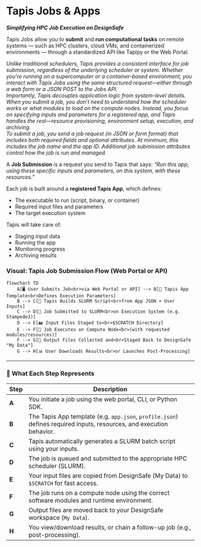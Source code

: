 # Tapis Jobs & Apps
***Simplifying HPC Job Execution on DesignSafe***

Tapis Jobs allow you to **submit** and **run computational tasks** on remote systems — such as HPC clusters, cloud VMs, and containerized environments — through a standardized API like Tapipy or the Web Portal.



*Unlike traditional schedulers, Tapis provides a consistent interface for job submission, regardless of the underlying scheduler or system. Whether you're running on a supercomputer or a container-based environment, you interact with Tapis Jobs using the same structured request—either through a web form or a JSON POST to the Jobs API.<br>
Importantly, Tapis decouples application logic from system-level details. When you submit a job, you don’t need to understand how the scheduler works or what modules to load on the compute nodes. Instead, you focus on specifying inputs and parameters for a registered app, and Tapis handles the rest—resource provisioning, environment setup, execution, and archiving.<br>
To submit a job, you send a job request (in JSON or form format) that includes both required fields and optional attributes. At minimum, this includes the job name and the app ID. Additional job submission attributes control how the job is run and managed.*


A **Job Submission** is a request you send to Tapis that says: *“Run this app, using these specific inputs and parameters, on this system, with these resources.”*

Each job is built around a **registered Tapis App**, which defines:
* The executable to run (script, binary, or container)
* Required input files and parameters
* The target execution system

Tapis will take care of:
* Staging input data
* Running the app
* Monitoring progress
* Archiving results

<!-- **Tapis Apps** are pre-configured software templates that let researchers run simulations, analyses, and data workflows on high-performance computing (HPC) systems — **without needing to write job scripts or manage SLURM directly**. They encapsulate the executable, expected inputs/parameters, and the target execution system so you don’t have to write or maintain scheduler scripts.

You can use registered Tapis Apps (e.g., OpenSees, OpenFOAM), or you can write your own -- using the registered apps as a tempate.

The registered apps are available through the **DesignSafe Web Portal**, or programmatically via **Jupyter notebooks** or the **Tapis CLI**. Each app encapsulates all the information needed to run a specific scientific application — such as **OpenSees**, **OpenFOAM**, or custom tools — using best practices for performance and reproducibility.

**Why use them**

* **Consistent UX:** same workflow across systems and schedulers.
* **Reproducible:** versions, defaults, and metadata are tracked.
* **Portable:** works from the Web Portal, Python (Tapipy), or CLI. -->

<!-- 
---
## What Happens When You Submit a Job

Submitting a job is how you run a Tapis App with your own data, configuration, and compute resources. Whether you're using the Web UI, CLI, or Python (Tapipy), the core process is the same:

1. **Choose an App**
   
   Specify the *appId*, such as *opensees-mp-s3*.

3. **Provide Inputs & App Parameters**

   Supply input files and any runtime parameters defined by the app schema.

5. **Define Execution Settings** (Job Attributes)

   Request compute resources: node count, core count, walltime, queue.

7. **Tapis Builds and Submits the Job**

   Inputs are staged, a scheduler-submission script is created by injecting your values (e.g. SLURM), and the job is queued.

9. **Execution & Monitoring**

   Tapis submits the job to the specified execution system and tracks its status. You can monitor it using the API, CLI, or portal.

11. **Archiving**

Outputs are collected and saved to a defined archive system and path. You can browse, download, or reuse the data in other workflows.

> On shared systems like **Stampede3**, jobs may queue before running due to demand — this delay is the trade-off for accessing powerful resources.


::::{dropdown} Submitting Jobs with Tapipy -- Example


Below is the typical workflow for submitting and managing jobs directly from Python, using Tapipy (Python SDK):


:::{dropdown} **Install Tapipy**

Run this once to install the SDK:

```bash
pip install tapipy
```

tapipy may have already been installed in Jupyter Hub.
:::

:::{dropdown} **Connect to Tapis**

Create the client and log in:

```python
from tapipy.tapis import Tapis

# Replace with your credentials
t = Tapis(
    base_url="https://tacc.tapis.io",
    username="your-username",
    password="your-password",
    account_type="tacc"
)

t.get_tokens()  # Log in to Tapis
```

**Tip:** You only need to call *get_tokens()* once per session.

:::

:::{dropdown} **Submit a Job**

You need to know:

* App ID (*appId*) — already registered in Tapis
* Archive system ID (e.g. *"tacc-archive"*)
* Where you want your outputs to be stored (*archivePath*)

* **Example Submission**

    ```python
    job = t.jobs.submitJob(
        jobName="my-first-job",
        appId="hello-world-1.0",
        parameters={},      # Replace with actual app parameters if needed
        fileInputs=[],      # Or provide input files here
        archiveSystemId="tacc-archive",
        archivePath="myuser/outputs/hello-job",
        archiveOnAppError=True
    )
    
    print("Job submitted!")
    print("Job ID:", job.id)
    print("Status:", job.status)
    ```

:::

:::{dropdown} **Check Job Status**

You can check on your job:

```python
job = t.jobs.getJob(jobUUID=job.id)
print("Current Status:", job.status)
```

Or just the status field directly:

```python
status = t.jobs.getJobStatus(jobUUID=job.id)
print(status.status)
```
* **Job Status Values (for Filtering)**

    Common values you can use for the *status* field:
    
    * *PENDING*
    * *STAGING_INPUTS*
    * *RUNNING*
    * *FINISHED*
    * *FAILED*
    * *CANCELLED*
    * *PAUSED*
    * *BLOCKED*

You can filter jobs by status like:

```python
jobs = client.jobs.listJobs(status='FINISHED')
```

Or via search:

```python
search_query = json.dumps({"status": "FAILED"})
jobs = client.jobs.listJobs(search=search_query)
```

:::

:::{dropdown} **Download Job Outputs**

* **List available files**

```python
files = t.jobs.getJobOutputList(jobUUID=job.id)
for f in files:
    print(f.name, f.length)
```

* **Download a file:

```python
output = t.jobs.getJobOutputDownload(
    jobUUID=job.id,
    path="stdout.txt"
)

with open("stdout.txt", "wb") as f:
    f.write(output)
```

The file paths (like *"stdout.txt"*) depend on how your app writes output.

:::

::::
 -->

<!-- ---

## What Do Tapis Apps Do?

When you submit a job via a Tapis App, the system automatically:

* **Generates a SLURM script** tailored to the app
* **Stages your input files** to the HPC system (e.g. `$SCRATCH`)
* **Submits the job** to the correct queue on a system like Stampede3
* **Runs the job** with the right environment, modules, and executable
* **Returns the output** back to your DesignSafe workspace (**My Data**)

*This process overlaps steps 4-6 in the Jub submittal described above. *

Tapis handles the technical complexity behind the scenes — including queueing, execution, module loading, and file movement — so you can focus on the science.

> Under the hood, your app submission becomes a SLURM batch job, executed on a system like **Stampede3** or **Frontera**.
> Tapis also supports other schedulers (e.g. PBS) and execution types if the underlying system is configured for them.

 -->
<!-- ---
## Typical Inputs to a DesignSafe Tapis App

Whether submitted through the web portal or programmatically, most apps expect:

* **Main input file** (e.g., `model.tcl` for OpenSees or `input.json` for a custom workflow)
* **Supporting files** (e.g., data sets, configuration files, libraries)
* **Run parameters** (e.g., number of cores, wall time, flags)
* **Output preferences** (optional controls over where and how results are returned)

Because the app handles the SLURM environment for you, **you don’t need to write a job script manually** — unless you want more advanced control. -->



<!-- ## Why Use Tapis Apps?

Tapis apps provide major benefits:

| Benefit                       | What It Does                                                                                 |
| ----------------------------- | -------------------------------------------------------------------------------------------- |
| **Simplifies HPC access**     | No need to SSH, stage files manually, or write job scripts                                   |
| **Standardizes environments** | Ensures the right modules, compilers, and binaries are used across all users                 |
| **Optimizes performance**     | Automatically runs jobs from fast storage (e.g., `$SCRATCH`) for best I/O performance        |
| **Automates file handling**   | Input/output files are transferred cleanly between your DesignSafe workspace and HPC systems |
| **Enables reproducibility**   | Job metadata and configuration are tracked and reproducible for later re-use                 |

This means researchers can focus on **engineering and science**, while Tapis ensures jobs are run efficiently and consistently across HPC systems. -->


### Visual: Tapis Job Submission Flow (Web Portal or API)

```
flowchart TD
    A[🖥️ User Submits Job<br>via Web Portal or API] --> B[📄 Tapis App Template<br>Defines Execution Parameters]
    B --> C[🧰 Tapis Builds SLURM Script<br>from App JSON + User Inputs]
    C --> D[🚀 Job Submitted to SLURM<br>on Execution System (e.g. Stampede3)]
    D --> E[🖴 Input Files Staged to<br>$SCRATCH Directory]
    E --> F[🧮 Job Executes on Compute Node<br>(with requested modules/resources)]
    F --> G[📂 Output Files Collected and<br>Staged Back to DesignSafe "My Data"]
    G --> H[📊 User Downloads Results<br>or Launches Post-Processing]
```

---

### 📘 What Each Step Represents

| Step  | Description                                                                                                          |
| ----- | -------------------------------------------------------------------------------------------------------------------- |
| **A** | You initiate a job using the web portal, CLI, or Python SDK.                                                         |
| **B** | The Tapis App template (e.g. `app.json`, `profile.json`) defines required inputs, resources, and execution behavior. |
| **C** | Tapis automatically generates a SLURM batch script using your inputs.                                                |
| **D** | The job is queued and submitted to the appropriate HPC scheduler (SLURM).                                            |
| **E** | Your input files are copied from DesignSafe (My Data) to `$SCRATCH` for fast access.                                 |
| **F** | The job runs on a compute node using the correct software modules and runtime environment.                           |
| **G** | Output files are moved back to your DesignSafe workspace (`My Data`).                                                |
| **H** | You view/download results, or chain a follow-up job (e.g., post-processing).                                         |





<!-- 
## Going Beyond the Web Portal

Once you're comfortable using apps through the DesignSafe interface, you can unlock even more power by stepping into **customized or programmatic workflows**.

### Want more control?

You have two great options:

#### 1. **Write Your Own SLURM Scripts**

* Base them on examples from the Tapis app repositories.
* Fully customize job arrays, MPI layout, I/O paths, and hybrid workflows.
* Ideal for power users coordinating multi-step or multi-job analyses.

#### 2. **Use Tapis from Python or the CLI**

* Submit jobs programmatically from Jupyter Notebooks or Python scripts.
* Automate parameter sweeps, ensembles, or linked pre/post-processing workflows.
* Leverage the same execution environments used by the Web Portal — just with more control.

This is often the **next step** after mastering the Web Portal — combining the **reliability of Tapis apps** with the **flexibility of scripting and automation**.


## Why This Matters for Scientific Workflows
The use of templates, like the one for OpenSeesMP, is a cornerstone of scalable research computing. They:
* Reduce errors by automating input/output handling
* Enable interoperability across projects, tools, and platforms
* Integrate seamlessly with Jupyter, Web Portals, and Tapis-powered APIs

Most importantly, they allow researchers to focus on science, not infrastructure.
 -->